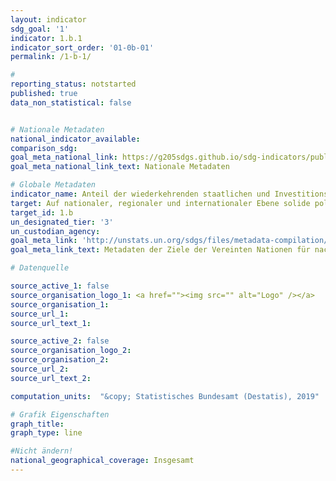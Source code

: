```yaml
---
layout: indicator
sdg_goal: '1'
indicator: 1.b.1
indicator_sort_order: '01-0b-01'
permalink: /1-b-1/

#
reporting_status: notstarted
published: true
data_non_statistical: false


# Nationale Metadaten
national_indicator_available:
comparison_sdg:
goal_meta_national_link: https://g205sdgs.github.io/sdg-indicators/public/MetaDe/1.b.1.pdf
goal_meta_national_link_text: Nationale Metadaten

# Globale Metadaten
indicator_name: Anteil der wiederkehrenden staatlichen und Investitionsausgaben für Sektoren, die überdurchschnittlich Frauen, Arme und benachteiligte Gruppen begünstigen
target: Auf nationaler, regionaler und internationaler Ebene solide politische Rahmen auf der Grundlage armutsorientierter und geschlechtersensibler Entwicklungsstrategien schaffen, um beschleunigte Investitionen in Maßnahmen zur Beseitigung der Armut zu unterstützen
target_id: 1.b
un_designated_tier: '3'
un_custodian_agency:
goal_meta_link: 'http://unstats.un.org/sdgs/files/metadata-compilation/Metadata-Goal-1.pdf'
goal_meta_link_text: Metadaten der Ziele der Vereinten Nationen für nachhaltige Entwicklung

# Datenquelle

source_active_1: false
source_organisation_logo_1: <a href=""><img src="" alt="Logo" /></a>
source_organisation_1:
source_url_1:
source_url_text_1:

source_active_2: false
source_organisation_logo_2:
source_organisation_2:
source_url_2:
source_url_text_2:

computation_units:  "&copy; Statistisches Bundesamt (Destatis), 2019"

# Grafik Eigenschaften
graph_title:
graph_type: line

#Nicht ändern!
national_geographical_coverage: Insgesamt
---
```

